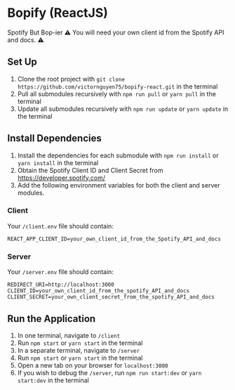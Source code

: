 # Bopify (ReactJS)

Spotify But Bop-ier
⚠️ You will need your own client id from the Spotify API and docs. ⚠️

## Set Up

1. Clone the root project with `git clone https://github.com/victornguyen75/bopify-react.git` in the terminal
2. Pull all submodules recursively with `npm run pull` or `yarn pull` in the terminal
3. Update all submodules recursively with `npm run update` or `yarn update` in the terminal

## Install Dependencies

1. Install the dependencies for each submodule with `npm run install` or `yarn install` in the terminal
2. Obtain the Spotify Client ID and Client Secret from https://developer.spotify.com/
3. Add the following environment variables for both the client and server modules.

### Client

Your `/client.env` file should contain:

```
REACT_APP_CLIENT_ID=your_own_client_id_from_the_Spotify_API_and_docs
```

### Server

Your `/server.env` file should contain:

```
REDIRECT_URI=http://localhost:3000
CLIENT_ID=your_own_client_id_from_the_spotify_API_and_docs
CLIENT_SECRET=your_own_client_secret_from_the_spotify_API_and_docs
```

## Run the Application

1. In one terminal, navigate to `/client`
2. Run `npm start` or `yarn start` in the terminal
3. In a separate terminal, navigate to `/server`
4. Run `npm start` or `yarn start` in the terminal
5. Open a new tab on your browser for `localhost:3000`
6. If you wish to debug the `/server`, run `npm run start:dev` or `yarn start:dev` in the terminal

